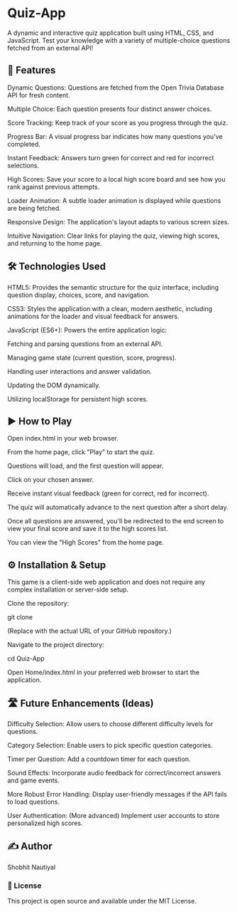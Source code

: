 # Quiz-App 
A dynamic and interactive quiz application built using HTML, CSS, and JavaScript. Test your knowledge with a variety of multiple-choice questions fetched from an external API!

## 🚀 Features
Dynamic Questions: Questions are fetched from the Open Trivia Database API for fresh content.

Multiple Choice: Each question presents four distinct answer choices.

Score Tracking: Keep track of your score as you progress through the quiz.

Progress Bar: A visual progress bar indicates how many questions you've completed.

Instant Feedback: Answers turn green for correct and red for incorrect selections.

High Scores: Save your score to a local high score board and see how you rank against previous attempts.

Loader Animation: A subtle loader animation is displayed while questions are being fetched.

Responsive Design: The application's layout adapts to various screen sizes.

Intuitive Navigation: Clear links for playing the quiz, viewing high scores, and returning to the home page.

## 🛠️ Technologies Used
HTML5: Provides the semantic structure for the quiz interface, including question display, choices, score, and navigation.

CSS3: Styles the application with a clean, modern aesthetic, including animations for the loader and visual feedback for answers.

JavaScript (ES6+): Powers the entire application logic:

Fetching and parsing questions from an external API.

Managing game state (current question, score, progress).

Handling user interactions and answer validation.

Updating the DOM dynamically.

Utilizing localStorage for persistent high scores.

## ▶️ How to Play
Open index.html in your web browser.

From the home page, click "Play" to start the quiz.

Questions will load, and the first question will appear.

Click on your chosen answer.

Receive instant visual feedback (green for correct, red for incorrect).

The quiz will automatically advance to the next question after a short delay.

Once all questions are answered, you'll be redirected to the end screen to view your final score and save it to the high scores list.

You can view the "High Scores" from the home page.

## ⚙️ Installation & Setup
This game is a client-side web application and does not require any complex installation or server-side setup.

Clone the repository:

git clone <repository-url>

(Replace <repository-url> with the actual URL of your GitHub repository.)

Navigate to the project directory:

cd Quiz-App

Open Home/index.html in your preferred web browser to start the application.

## 🛣️ Future Enhancements (Ideas)
Difficulty Selection: Allow users to choose different difficulty levels for questions.

Category Selection: Enable users to pick specific question categories.

Timer per Question: Add a countdown timer for each question.

Sound Effects: Incorporate audio feedback for correct/incorrect answers and game events.

More Robust Error Handling: Display user-friendly messages if the API fails to load questions.

User Authentication: (More advanced) Implement user accounts to store personalized high scores.

## ✍️ Author
Shobhit Nautiyal

### 📄 License
This project is open source and available under the MIT License.